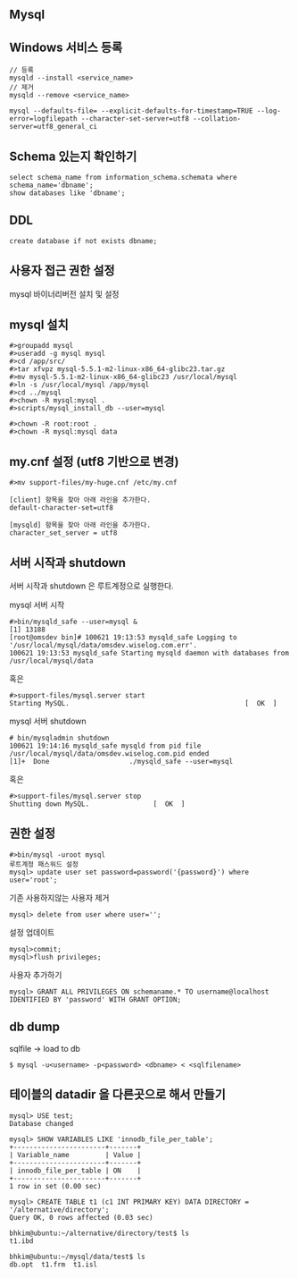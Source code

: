 ## Mysql

## Windows 서비스 등록

```
// 등록
mysqld --install <service_name>
// 제거
mysqld --remove <service_name>
```


```
mysql --defaults-file= --explicit-defaults-for-timestamp=TRUE --log-error=logfilepath --character-set-server=utf8 --collation-server=utf8_general_ci
```

## Schema 있는지 확인하기

	select schema_name from information_schema.schemata where schema_name='dbname';
	show databases like 'dbname';

## DDL

	create database if not exists dbname;

## 사용자 접근 권한 설정


mysql 바이너리버전 설치 및 설정

## mysql 설치

	#>groupadd mysql
	#>useradd -g mysql mysql
	#>cd /app/src/
	#>tar xfvpz mysql-5.5.1-m2-linux-x86_64-glibc23.tar.gz 
	#>mv mysql-5.5.1-m2-linux-x86_64-glibc23 /usr/local/mysql
	#>ln -s /usr/local/mysql /app/mysql 
	#>cd ../mysql
	#>chown -R mysql:mysql . 
	#>scripts/mysql_install_db --user=mysql 

	#>chown -R root:root . 
	#>chown -R mysql:mysql data 

## my.cnf 설정 (utf8 기반으로 변경) 

	#>mv support-files/my-huge.cnf /etc/my.cnf 

	[client] 항목을 찾아 아래 라인을 추가한다. 
	default-character-set=utf8 

	[mysqld] 항목을 찾아 아래 라인을 추가한다. 
	character_set_server = utf8


## 서버 시작과 shutdown 
서버 시작과 shutdown 은 루트계정으로 실행한다. 

mysql 서버 시작 

	#>bin/mysqld_safe --user=mysql & 
	[1] 13188
	[root@omsdev bin]# 100621 19:13:53 mysqld_safe Logging to '/usr/local/mysql/data/omsdev.wiselog.com.err'.
	100621 19:13:53 mysqld_safe Starting mysqld daemon with databases from /usr/local/mysql/data

혹은 

	#>support-files/mysql.server start 
	Starting MySQL.                                            [  OK  ]



mysql 서버 shutdown

```
# bin/mysqladmin shutdown
100621 19:14:16 mysqld_safe mysqld from pid file /usr/local/mysql/data/omsdev.wiselog.com.pid ended
[1]+  Done                    ./mysqld_safe --user=mysql
```

혹은

```
#>support-files/mysql.server stop
Shutting down MySQL.                [  OK  ]
```

## 권한 설정

	#>bin/mysql -uroot mysql 
	루트계정 패스워드 설정 
	mysql> update user set password=password('{password}') where user='root';

기존 사용하지않는 사용자 제거 

	mysql> delete from user where user='';

설정 업데이트 

	mysql>commit;
	mysql>flush privileges; 

사용자 추가하기 

    mysql> GRANT ALL PRIVILEGES ON schemaname.* TO username@localhost IDENTIFIED BY 'password' WITH GRANT OPTION; 


## db dump 

sqlfile -> load to db 

	$ mysql -u<username> -p<password> <dbname> < <sqlfilename> 

## 테이블의 datadir 을 다른곳으로 해서 만들기 


	mysql> USE test;
	Database changed

	mysql> SHOW VARIABLES LIKE 'innodb_file_per_table';
	+-----------------------+-------+
	| Variable_name         | Value |
	+-----------------------+-------+
	| innodb_file_per_table | ON    |
	+-----------------------+-------+
	1 row in set (0.00 sec)

	mysql> CREATE TABLE t1 (c1 INT PRIMARY KEY) DATA DIRECTORY = '/alternative/directory';
	Query OK, 0 rows affected (0.03 sec)

	bhkim@ubuntu:~/alternative/directory/test$ ls
	t1.ibd

	bhkim@ubuntu:~/mysql/data/test$ ls
	db.opt  t1.frm  t1.isl

